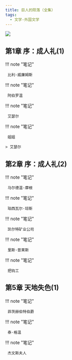 ```yaml
---
title: 巨人的陨落（全集）
tags:
  - 文学-外国文学
---
```


![](https://cdn.weread.qq.com/weread/cover/57/yuewen_823534/s_yuewen_8235341677835489.jpg)


## 第1章 序：成人礼(1)




!!! note "笔记"

	 比利·威廉姆斯 


!!! note "笔记"

	 阿伯罗温 


!!! note "笔记"

	 艾瑟尔 


!!! note "笔记"

	 姐姐
 
	> 艾瑟尔




## 第2章 序：成人礼(2)




!!! note "笔记"

	 马尔德温·摩根 


!!! note "笔记"

	 珀西瓦尔·琼斯 


!!! note "笔记"

	 凯尔特矿业公司 


!!! note "笔记"

	 里斯·普莱斯 


!!! note "笔记"

	 把钩工 


## 第5章 天地失色(1)




!!! note "笔记"

	 菲茨赫伯特伯爵 


!!! note "笔记"

	 泰·格温 


!!! note "笔记"

	 杰文斯夫人 

